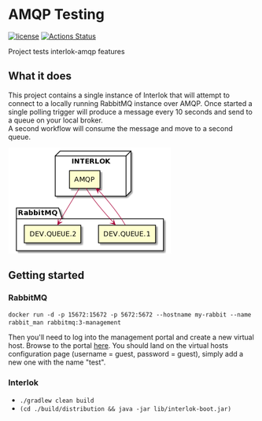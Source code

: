 # AMQP Testing

[![license](https://img.shields.io/github/license/interlok-testing/testing_amqp.svg)](https://github.com/interlok-testing/testing_amqp/blob/develop/LICENSE)
[![Actions Status](https://github.com/interlok-testing/testing_amqp/actions/workflows/gradle-build.yml/badge.svg)](https://github.com/interlok-testing/testing_amqp/actions/workflows/gradle-build.yml)

Project tests interlok-amqp features

## What it does

This project contains a single instance of Interlok that will attempt to connect to a locally running RabbitMQ instance over AMQP.  Once started a single polling trigger will produce a message every 10 seconds and send to a queue on your local broker.  
A second workflow will consume the message and move to a second queue.

![amqp diagram](/amqp.png "amqp diagram")
 
## Getting started

### RabbitMQ

```
docker run -d -p 15672:15672 -p 5672:5672 --hostname my-rabbit --name rabbit_man rabbitmq:3-management
```

Then you'll need to log into the management portal and create a new virtual host.  Browse to the portal [here](http://localhost:15672/#/vhosts).  You should land on the virtual hosts configuration page (username = guest, password = guest), simply add a new one with the name "test".

### Interlok

* `./gradlew clean build`
* `(cd ./build/distribution && java -jar lib/interlok-boot.jar)`

